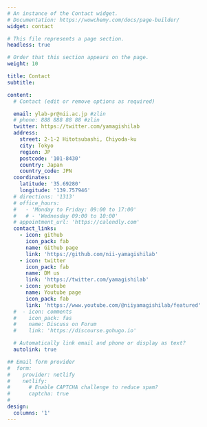 ```yaml
---
# An instance of the Contact widget.
# Documentation: https://wowchemy.com/docs/page-builder/
widget: contact

# This file represents a page section.
headless: true

# Order that this section appears on the page.
weight: 10

title: Contact
subtitle:

content:
  # Contact (edit or remove options as required)

  email: ylab-pr@nii.ac.jp #zlin
  # phone: 888 888 88 88 #zlin
  twitter: https://twitter.com/yamagishilab
  address:
    street: 2-1-2 Hitotsubashi, Chiyoda-ku
    city: Tokyo
    region: JP
    postcode: '101-8430'  
    country: Japan
    country_code: JPN
  coordinates:
    latitude: '35.69280'
    longitude: '139.757946'
  # directions: '1313' 
  # office_hours:
  #   - 'Monday to Friday: 09:00 to 17:00'
  #   # - 'Wednesday 09:00 to 10:00'
  # appointment_url: 'https://calendly.com'
  contact_links:
    - icon: github
      icon_pack: fab
      name: Github page
      link: 'https://github.com/nii-yamagishilab'
    - icon: twitter
      icon_pack: fab
      name: DM us
      link: 'https://twitter.com/yamagishilab'
    - icon: youtube
      name: Youtube page
      icon_pack: fab
      link: 'https://www.youtube.com/@niiyamagishilab/featured' 
  #  - icon: comments
  #    icon_pack: fas
  #    name: Discuss on Forum
  #    link: 'https://discourse.gohugo.io'

  # Automatically link email and phone or display as text?
  autolink: true

## Email form provider
#  form:
#    provider: netlify
#    netlify:
#      # Enable CAPTCHA challenge to reduce spam?
#      captcha: true
#
design:
  columns: '1'
---
```

